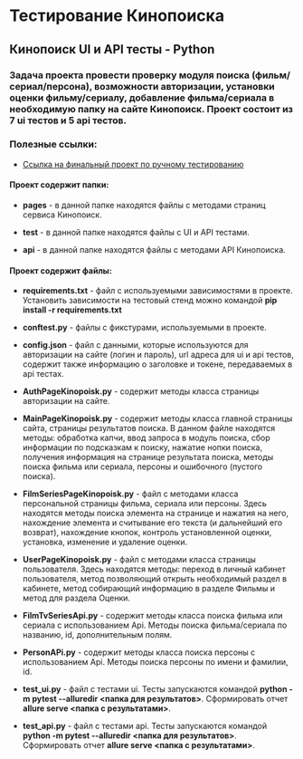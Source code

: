 # Тестирование Кинопоиска

## Кинопоиск UI и API тесты - Python

### Задача проекта провести проверку модуля поиска (фильм/сериал/персона), возможности авторизации, установки оценки фильму/сериалу, добавление фильма/сериала в необходимую папку на сайте Кинопоиск. Проект состоит из 7 ui тестов и 5 api тестов.

### Полезные ссылки:

- [Ссылка на финальный проект по ручному тестированию](https://www.notion.so/13017e33eb094c5ea9aafda6e2b259ec)

#### Проект содержит папки:

- **pages** - в данной папке находятся файлы с методами страниц сервиса Кинопоиск.

- **test** - в данной папке находятся файлы с UI и API тестами.

- **api** - в данной папке находятся файлы с методами API Кинопоиска.

#### Проект содержит файлы:

- **requirements.txt** - файл с используемыми зависимостями в проекте. Установить зависимости на тестовый стенд можно командой **pip install -r requirements.txt**

- **conftest.py** - файлы с фикстурами, используемыми в проекте.

- **config.json** - файл с данными, которые используются для авторизации на сайте (логин и пароль), url адреса для ui и api тестов, содержит также информацию о заголовке и токене, передаваемых в api тестах.

- **AuthPageKinopoisk.py** - содержит методы класса страницы авторизации на сайте.

- **MainPageKinopoisk.py** - содержит методы класса главной страницы сайта, страницы результатов поиска. В данном файле находятся методы: обработка капчи, ввод запроса в модуль поиска, сбор информации по подсказкам к поиску, нажатие нопки поиска, получения информация на странице результата поиска, методы поиска фильма или сериала, персоны и ошибочного (пустого поиска).

- **FilmSeriesPageKinopoisk.py** - файл с методами класса персональной страницы фильма, сериала или персоны. Здесь находятся методы поиска элемента на странице и нажатия на него, нахождение элемента и считывание его текста (и дальнейший его возврат), нахождение кнопок, контроль установленной оценки, установка, изменение и удаление оценки.

- **UserPageKinopoisk.py** - файл с методами класса страницы пользователя. Здесь находятся методы: переход в личный кабинет пользователя, метод позволяющий открыть необходимый раздел в кабинете, метод собирающий информацию в разделе Фильмы и метод для раздела Оценки.

- **FilmTvSeriesApi.py** - содержит методы класса поиска фильма или сериала с использованием Api. Методы поиска фильма/сериала по названию, id, дополнительным полям.

- **PersonAPi.py** - содержит методы класса поиска персоны с использованием Api. Методы поиска персоны по имени и фамилии, id.

- **test_ui.py** - файл с тестами ui. Тесты запускаются командой **python -m pytest --alluredir <папка для результатов>**. Сформировать отчет **allure serve <папка с результатами>**.

- **test_api.py** - файл с тестами api. Тесты запускаются командой **python -m pytest --alluredir <папка для результатов>**. Сформировать отчет **allure serve <папка с результатами>**.
